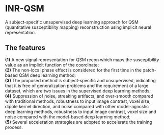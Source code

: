 # INR-QSM
A subject-specific unsupervised deep learning approach for QSM (quantitative susceptibility mapping) reconstruction using implicit neural representation.
## The features   
**(1)** A new signal representation for QSM recon which maps the susceptbility value as an implicit function of the coordinate;  
**(2)** The non-local phase effect is considered for the first time in the patch-based QSM deep learning method;  
**(3)** The proposed method is subject-specific and unsupervised, indicating that it is free of generalization problems and the requirement of a large dataset, which are two issues in the supervised deep learning methods;  
**(4)** Suppression of noise, streaking artifacts, and over-smooth compared with traditional methods, robustness to input image contrast, voxel size, dipole kernel direction, and noise compared with other model-agnostic deep learning methods, robustness to input image contrast, voxel size and noise compared with the model-based deep learning method;  
**(5)** Several acceleration strategies are adopted to accelerate the training process.



